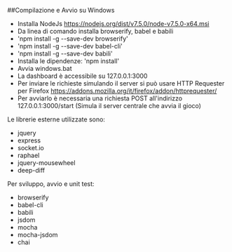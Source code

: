 ##Compilazione e Avvio su Windows
- Installa NodeJs https://nodejs.org/dist/v7.5.0/node-v7.5.0-x64.msi
- Da linea di comando installa browserify, babel e babili
- 'npm install -g --save-dev browserify'
- 'npm install -g --save-dev babel-cli'
- 'npm install -g --save-dev babili'
- Installa le dipendenze: 'npm install'
- Avvia windows.bat
- La dashboard è accessibile su 127.0.0.1:3000
- Per inviare le richieste simulando il server si può usare HTTP Requester per Firefox https://addons.mozilla.org/it/firefox/addon/httprequester/
- Per avviarlo è necessaria una richiesta POST all'indirizzo 127.0.0.1:3000/start (Simula il server centrale che avvia il gioco)

Le librerie esterne utilizzate sono:

- jquery
- express
- socket.io
- raphael
- jquery-mousewheel
- deep-diff

Per sviluppo, avvio e unit test:

- browserify
- babel-cli
- babili
- jsdom
- mocha
- mocha-jsdom
- chai